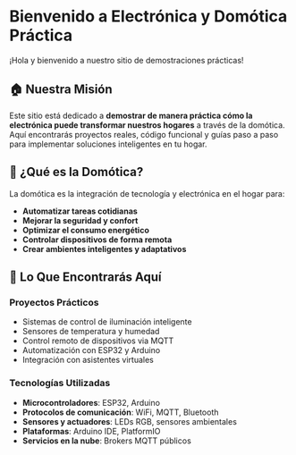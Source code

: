 # Bienvenido a Electrónica y Domótica Práctica

¡Hola y bienvenido a nuestro sitio de demostraciones prácticas!

## 🏠 Nuestra Misión

Este sitio está dedicado a **demostrar de manera práctica cómo la electrónica puede transformar nuestros hogares** a través de la domótica. Aquí encontrarás proyectos reales, código funcional y guías paso a paso para implementar soluciones inteligentes en tu hogar.

## 🔧 ¿Qué es la Domótica?

La domótica es la integración de tecnología y electrónica en el hogar para:

- **Automatizar tareas cotidianas**
- **Mejorar la seguridad y confort**
- **Optimizar el consumo energético**
- **Controlar dispositivos de forma remota**
- **Crear ambientes inteligentes y adaptativos**

## 🚀 Lo Que Encontrarás Aquí

### Proyectos Prácticos
- Sistemas de control de iluminación inteligente
- Sensores de temperatura y humedad
- Control remoto de dispositivos via MQTT
- Automatización con ESP32 y Arduino
- Integración con asistentes virtuales

### Tecnologías Utilizadas
- **Microcontroladores**: ESP32, Arduino
- **Protocolos de comunicación**: WiFi, MQTT, Bluetooth
- **Sensores y actuadores**: LEDs RGB, sensores ambientales
- **Plataformas**: Arduino IDE, PlatformIO
- **Servicios en la nube**: Brokers MQTT públicos
